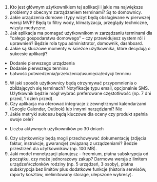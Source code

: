 1. Kto jest głównym użytkownikiem tej aplikacji i jakie ma największe problemy z obecnym zarządzaniem terminami?
Są to domownicy.
2. Jakie urządzenia domowe i typy wizyt będą obsługiwane w pierwszej wersji MVP?
Będą to filtry wody, klimatyzacja, przeglądy techniczne, wizyty medyczne.
3. Jak aplikacja ma pomagać użytkownikom w zarządzaniu terminami dla "całego gospodarstwa domowego" – czy przewidujesz system ról i uprawnień?
Będzie rola typu administrator, domownik, dashboard.
4. Jakie są kluczowe momenty w ścieżce użytkownika, które decydują o sukcesie aplikacji?
- Dodanie pierwszego urządzenia
- Dodanie pierwszego terminu
- Łatwość potwiedzenia/przełożenia/usunięcia/edycji terminu
5. W jaki sposób użytkownicy będą otrzymywać przypomnienia o zbliżających się terminach?
Notyfikacje typu email, opcjonalnie SMS. Użytkownik będzie mógł wybrać preferowane częstotliwość (np. 7 dni przed, 1 dzień przed).
6. Czy aplikacja ma oferować integracje z zewnętrznymi kalendarzami (Google Calendar, Outlook) lub innymi narzędziami?
Nie
7. Jakie metryki sukcesu będą kluczowe dla oceny czy produkt spełnia swoje cele?
- Liczba aktywnych użytkowników po 30 dniach
8. Czy użytkownicy będą mogli przechowywać dokumentację (zdjęcia faktur, instrukcje, gwarancje) związaną z urządzeniami?
Bedzie przestrzeń dla użytkowników (np. 100 MB). 
9. Jaki model monetyzacji planujesz – freemium, płatna subskrypcja od początku, czy może jednorazowy zakup?
Darmowa wersja z limitem urządzeń/członków rodziny (np. 5 urządzeń, 3 osoby), płatna subskrypcja bez limitów plus dodatkowe funkcje (historia serwisów, raporty kosztów, nielimitowany storage, ulepszone wykresy).
